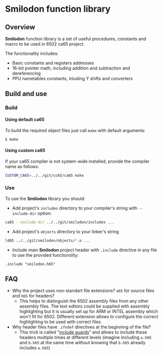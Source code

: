 # Smilodon function library
## Overview
**Smilodon** function library is a set of useful procedures, constants and macro to be used in 6502 ca65 project.

The functionality includes:
 * Basic constants and registers addresses
 * 16-bit pointer math, including addition and subtraction and dereferencing
 * PPU nametables constants, inluding Y shifts and converters

## Build and use
### Build
#### Using default ca65
To build the required object files just call `make` with default arguments:
```sh
$ make
```
#### Using custom ca65
If your ca65 compiler is not system-wide installed, provide the compiler name as follows:
```sh
CUSTOM_CA65=../../git/cc65/ca65 make
```

### Use
To use the **Smilodon** library you should
 * Add project's `includes` directory to your compiler's string with `--include-dir` option: 
```sh
ca65 --include-dir ../../git/smilodon/includes ...
```
 * Add project's `objects` directory to your linker's string
```sh
ld65 ../../git/smilodon/objects/*.o ...
```
 * Include main **Smilodon** project header with `.include` directive in any file to use the provided functionslity:
```arm
.include "smilodon.h65"
```

## FAQ

 - Why the project uses non-standart file extensions? `a65` for source files and `h65` for headers?
   - This helps to distinguish the 6502 assembly files from any other assembly files. The text editors could be supplied with assembly highlighting but it is usually set up for ARM or INTEL assembly which won't fit for 6502. Different extension allows to configure the correct highlighting to be used with correct files.
  - Why header files have `.ifndef` directives at the beginning of the file?
    - This trick is called "[include guards](https://en.wikipedia.org/wiki/Include_guard)" and allows to include these headers multiple times at different levels (imagine including `a.h65` and `b.h65` at the same time without knowing that `b.h65` already includes `a.h65`)


